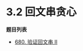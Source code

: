 # 3.2 回文串贪心

**题目列表**

- [680. 验证回文串 II](https://leetcode.cn/problems/valid-palindrome-ii/description/)
